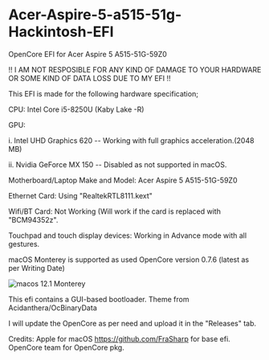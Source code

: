 # Acer-Aspire-5-a515-51g-Hackintosh-EFI
OpenCore EFI for Acer Aspire 5 A515-51G-59Z0

!! I AM NOT RESPOSIBLE FOR ANY KIND OF DAMAGE TO YOUR HARDWARE OR SOME KIND OF DATA LOSS DUE TO MY EFI !!

This EFI is made for the following hardware specification;

CPU: Intel Core i5-8250U (Kaby Lake -R)

GPU: 

i. Intel UHD Graphics 620 -- Working with full graphics acceleration.(2048 MB)

ii. Nvidia GeForce MX 150 -- Disabled as not supported in macOS. 

Motherboard/Laptop Make and Model: Acer Aspire 5 A515-51G-59Z0

Ethernet Card: Using "RealtekRTL8111.kext"

Wifi/BT Card: Not Working (Will work if the card is replaced with "BCM94352z". 

Touchpad and touch display devices: Working in Advance mode with all gestures. 



macOS Monterey is supported as used OpenCore version 0.7.6 (latest as per Writing Date)


![macos 12.1 Monterey](https://user-images.githubusercontent.com/80771042/147864632-846e801c-2383-4861-a347-c1e1dad55891.png)


This efi contains a GUI-based bootloader.
Theme from Acidanthera/OcBinaryData


I will update the OpenCore as per need and upload it in the "Releases" tab. 

Credits:
Apple for macOS
https://github.com/FraSharp for base efi.
OpenCore team for OpenCore pkg. 
